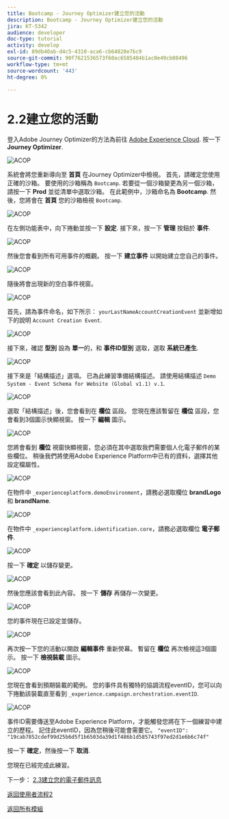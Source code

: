 ```yaml
---
title: Bootcamp - Journey Optimizer建立您的活動
description: Bootcamp - Journey Optimizer建立您的活動
jira: KT-5342
audience: developer
doc-type: tutorial
activity: develop
exl-id: 89db40ab-d4c5-4310-aca6-cb64828e7bc9
source-git-commit: 90f7621536573f60ac6585404b1ac0e49cb08496
workflow-type: tm+mt
source-wordcount: '443'
ht-degree: 0%

---
```


# 2.2建立您的活動

登入Adobe Journey Optimizer的方法為前往 [Adobe Experience Cloud](https://experience.adobe.com). 按一下 **Journey Optimizer**.

![ACOP](./images/acophome.png)

系統會將您重新導向至 **首頁**  在Journey Optimizer中檢視。 首先，請確定您使用正確的沙箱。 要使用的沙箱稱為 `Bootcamp`. 若要從一個沙箱變更為另一個沙箱，請按一下 **Prod** 並從清單中選取沙箱。 在此範例中，沙箱命名為 **Bootcamp**. 然後，您將會在 **首頁** 您的沙箱檢視 `Bootcamp`.

![ACOP](./images/acoptriglp.png)

在左側功能表中，向下捲動並按一下 **設定**. 接下來，按一下 **管理** 按鈕於 **事件**.

![ACOP](./images/acopmenu.png)

然後您會看到所有可用事件的概觀。 按一下 **建立事件** 以開始建立您自己的事件。

![ACOP](./images/emptyevent.png)

隨後將會出現新的空白事件視窗。

![ACOP](./images/emptyevent1.png)

首先，請為事件命名，如下所示： `yourLastNameAccountCreationEvent` 並新增如下的說明 `Account Creation Event`.

![ACOP](./images/eventdescription.png)

接下來，確認 **型別** 設為 **單一**&#x200B;的，和 **事件ID型別** 選取，選取 **系統已產生**.

![ACOP](./images/eventidtype.png)

接下來是「結構描述」選項。 已為此練習準備結構描述。 請使用結構描述 `Demo System - Event Schema for Website (Global v1.1) v.1`.

![ACOP](./images/eventschema.png)

選取「結構描述」後，您會看到在 **欄位** 區段。 您現在應該暫留在 **欄位** 區段，您會看到3個圖示快顯視窗。 按一下 **編輯** 圖示。

![ACOP](./images/eventpayload.png)

您將會看到 **欄位** 視窗快顯視窗，您必須在其中選取我們需要個人化電子郵件的某些欄位。  稍後我們將使用Adobe Experience Platform中已有的資料，選擇其他設定檔屬性。

![ACOP](./images/eventfields.png)

在物件中 `_experienceplatform.demoEnvironment`，請務必選取欄位 **brandLogo** 和 **brandName**.

![ACOP](./images/eventpayloadbr.png)

在物件中 `_experienceplatform.identification.core`，請務必選取欄位 **電子郵件**.

![ACOP](./images/eventpayloadbrid.png)

按一下 **確定** 以儲存變更。

![ACOP](./images/saveok.png)

然後您應該會看到此內容。 按一下 **儲存** 再儲存一次變更。

![ACOP](./images/eventsave.png)

您的事件現在已設定並儲存。

![ACOP](./images/eventdone.png)

再次按一下您的活動以開啟 **編輯事件** 重新熒幕。 暫留在 **欄位** 再次檢視這3個圖示。 按一下 **檢視裝載** 圖示。

![ACOP](./images/viewevent.png)

您現在會看到預期裝載的範例。
您的事件具有獨特的協調流程eventID，您可以向下捲動該裝載直至看到 `_experience.campaign.orchestration.eventID`.

![ACOP](./images/payloadeventID.png)

事件ID需要傳送至Adobe Experience Platform，才能觸發您將在下一個練習中建立的歷程。 記住此eventID，因為您稍後可能會需要它。
`"eventID": "19cab7852cdef99d25b6d5f1b6503da39d1f486b1d585743f97ed2d1e6b6c74f"`

按一下 **確定**，然後按一下 **取消**.

您現在已經完成此練習。

下一步： [2.3建立您的電子郵件訊息](./ex3.md)

[返回使用者流程2](./uc2.md)

[返回所有模組](../../overview.md)

